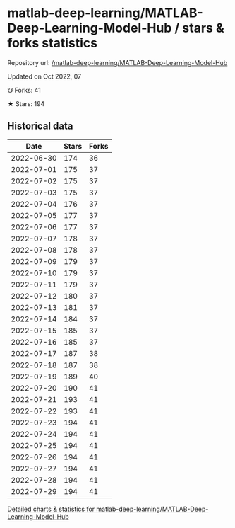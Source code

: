 # matlab-deep-learning/MATLAB-Deep-Learning-Model-Hub / stars & forks statistics

Repository url: [/matlab-deep-learning/MATLAB-Deep-Learning-Model-Hub](https://github.com/matlab-deep-learning/MATLAB-Deep-Learning-Model-Hub)

Updated on Oct 2022, 07

☋ Forks: 41

★ Stars: 194

## Historical data
| Date | Stars | Forks |
|------|-------|-------|
| 2022-06-30 | 174 | 36 | 
| 2022-07-01 | 175 | 37 | 
| 2022-07-02 | 175 | 37 | 
| 2022-07-03 | 175 | 37 | 
| 2022-07-04 | 176 | 37 | 
| 2022-07-05 | 177 | 37 | 
| 2022-07-06 | 177 | 37 | 
| 2022-07-07 | 178 | 37 | 
| 2022-07-08 | 178 | 37 | 
| 2022-07-09 | 179 | 37 | 
| 2022-07-10 | 179 | 37 | 
| 2022-07-11 | 179 | 37 | 
| 2022-07-12 | 180 | 37 | 
| 2022-07-13 | 181 | 37 | 
| 2022-07-14 | 184 | 37 | 
| 2022-07-15 | 185 | 37 | 
| 2022-07-16 | 185 | 37 | 
| 2022-07-17 | 187 | 38 | 
| 2022-07-18 | 187 | 38 | 
| 2022-07-19 | 189 | 40 | 
| 2022-07-20 | 190 | 41 | 
| 2022-07-21 | 193 | 41 | 
| 2022-07-22 | 193 | 41 | 
| 2022-07-23 | 194 | 41 | 
| 2022-07-24 | 194 | 41 | 
| 2022-07-25 | 194 | 41 | 
| 2022-07-26 | 194 | 41 | 
| 2022-07-27 | 194 | 41 | 
| 2022-07-28 | 194 | 41 | 
| 2022-07-29 | 194 | 41 | 


[Detailed charts & statistics for matlab-deep-learning/MATLAB-Deep-Learning-Model-Hub](https://reviewgithub.com/rep/matlab-deep-learning/MATLAB-Deep-Learning-Model-Hub)
